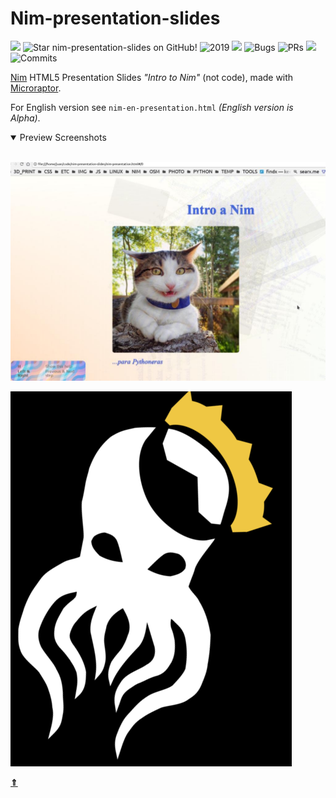 # Nim-presentation-slides


![](https://img.shields.io/github/languages/top/juancarlospaco/nim-presentation-slides?style=for-the-badge)
![](https://img.shields.io/github/stars/juancarlospaco/nim-presentation-slides?style=for-the-badge "Star nim-presentation-slides on GitHub!")
![](https://img.shields.io/maintenance/yes/2019?style=for-the-badge "2019")
![](https://img.shields.io/github/languages/code-size/juancarlospaco/nim-presentation-slides?style=for-the-badge)
![](https://img.shields.io/github/issues-raw/juancarlospaco/nim-presentation-slides?style=for-the-badge "Bugs")
![](https://img.shields.io/github/issues-pr-raw/juancarlospaco/nim-presentation-slides?style=for-the-badge "PRs")
![](https://img.shields.io/github/commit-activity/y/juancarlospaco/nim-presentation-slides?style=for-the-badge)
![](https://img.shields.io/github/last-commit/juancarlospaco/nim-presentation-slides?style=for-the-badge "Commits")

[Nim](https://nim-lang.org) HTML5 Presentation Slides *"Intro to Nim"* (not code),
made with [Microraptor](https://github.com/juancarlospaco/microraptor#microraptor).

For English version see `nim-en-presentation.html` *(English version is Alpha)*.

<details open >
  <summary>Preview Screenshots</summary><br>


![Preview Screenshot](nim-slide0.jpg "WIP Screenshot")


![Rlyeh HackLab Flyer](rlyeh-hacklab-flyer.png "Art by <redacted>, Rlyeh HackLab Flyer")


</details>

[**&DoubleUpArrow;**](#nim-presentation-slides "Go to the top")
